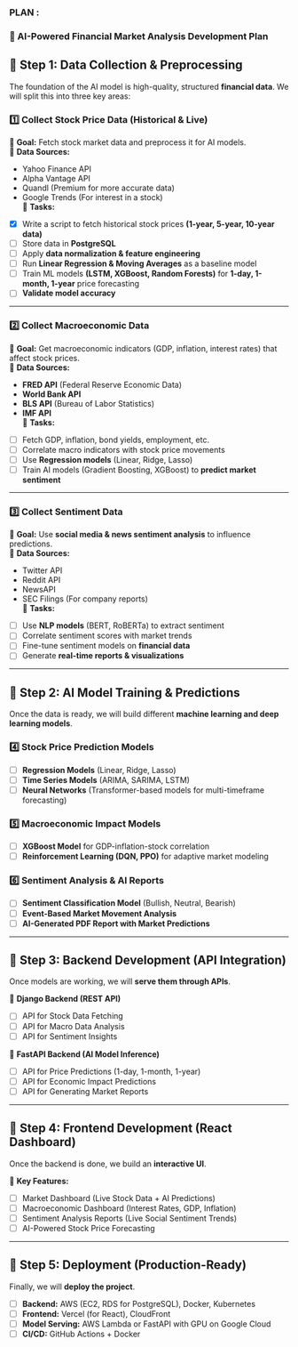 ### PLAN :

### **🚀 AI-Powered Financial Market Analysis Development Plan**  

## **📌 Step 1: Data Collection & Preprocessing**
The foundation of the AI model is high-quality, structured **financial data**. We will split this into three key areas:

### **1️⃣ Collect Stock Price Data (Historical & Live)**
🔹 **Goal:** Fetch stock market data and preprocess it for AI models.  
🔹 **Data Sources:**  
   - Yahoo Finance API  
   - Alpha Vantage API  
   - Quandl (Premium for more accurate data)  
   - Google Trends (For interest in a stock)  
🔹 **Tasks:**  
   -[x] Write a script to fetch historical stock prices **(1-year, 5-year, 10-year data)**  
   -[ ] Store data in **PostgreSQL**  
   -[ ] Apply **data normalization & feature engineering**  
   -[ ] Run **Linear Regression & Moving Averages** as a baseline model  
   -[ ] Train ML models **(LSTM, XGBoost, Random Forests)** for **1-day, 1-month, 1-year** price forecasting  
   -[ ] **Validate model accuracy**  

---

### **2️⃣ Collect Macroeconomic Data**
🔹 **Goal:** Get macroeconomic indicators (GDP, inflation, interest rates) that affect stock prices.  
🔹 **Data Sources:**  
   - **FRED API** (Federal Reserve Economic Data)  
   - **World Bank API**  
   - **BLS API** (Bureau of Labor Statistics)  
   - **IMF API**  
🔹 **Tasks:**  
   -[ ] Fetch GDP, inflation, bond yields, employment, etc.  
   -[ ] Correlate macro indicators with stock price movements  
   -[ ] Use **Regression models** (Linear, Ridge, Lasso)  
   -[ ] Train AI models (Gradient Boosting, XGBoost) to **predict market sentiment**  

---

### **3️⃣ Collect Sentiment Data**
🔹 **Goal:** Use **social media & news sentiment analysis** to influence predictions.  
🔹 **Data Sources:**  
   - Twitter API  
   - Reddit API  
   - NewsAPI  
   - SEC Filings (For company reports)  
🔹 **Tasks:**  
   -[ ] Use **NLP models** (BERT, RoBERTa) to extract sentiment  
   -[ ] Correlate sentiment scores with market trends  
   -[ ] Fine-tune sentiment models on **financial data**  
   -[ ] Generate **real-time reports & visualizations**  

---

## **📌 Step 2: AI Model Training & Predictions**
Once the data is ready, we will build different **machine learning and deep learning models**.

### **4️⃣ Stock Price Prediction Models**
-[ ] **Regression Models** (Linear, Ridge, Lasso)  
-[ ] **Time Series Models** (ARIMA, SARIMA, LSTM)  
-[ ] **Neural Networks** (Transformer-based models for multi-timeframe forecasting)  

### **5️⃣ Macroeconomic Impact Models**
-[ ] **XGBoost Model** for GDP-inflation-stock correlation  
-[ ] **Reinforcement Learning (DQN, PPO)** for adaptive market modeling  

### **6️⃣ Sentiment Analysis & AI Reports**
-[ ] **Sentiment Classification Model** (Bullish, Neutral, Bearish)  
-[ ] **Event-Based Market Movement Analysis**  
-[ ] **AI-Generated PDF Report with Market Predictions**  

---

## **📌 Step 3: Backend Development (API Integration)**
Once models are working, we will **serve them through APIs**.

🔹 **Django Backend (REST API)**
   -[ ] API for Stock Data Fetching  
   -[ ] API for Macro Data Analysis  
   -[ ] API for Sentiment Insights  

🔹 **FastAPI Backend (AI Model Inference)**
   -[ ] API for Price Predictions (1-day, 1-month, 1-year)  
   -[ ] API for Economic Impact Predictions  
   -[ ] API for Generating Market Reports  

---

## **📌 Step 4: Frontend Development (React Dashboard)**
Once the backend is done, we build an **interactive UI**.

🔹 **Key Features:**
   -[ ] Market Dashboard (Live Stock Data + AI Predictions)  
   -[ ] Macroeconomic Dashboard (Interest Rates, GDP, Inflation)  
   -[ ] Sentiment Analysis Reports (Live Social Sentiment Trends)  
   -[ ] AI-Powered Stock Price Forecasting  

---

## **📌 Step 5: Deployment (Production-Ready)**
Finally, we will **deploy the project**.

-[ ] **Backend:** AWS (EC2, RDS for PostgreSQL), Docker, Kubernetes  
-[ ] **Frontend:** Vercel (for React), CloudFront  
-[ ] **Model Serving:** AWS Lambda or FastAPI with GPU on Google Cloud  
-[ ] **CI/CD:** GitHub Actions + Docker  
